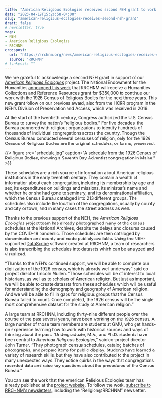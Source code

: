 ```yaml
---
title: "American Religious Ecologies receives second NEH grant to work with 1926 Census of Religious Bodies"
date: "2023-04-19T15:26:58-04:00"
slug: "american-religious-ecologies-receives-second-neh-grant"
draft: false
# newsletter: true
tags:
- NEH
- American Religious Ecologies
- RRCHNM
crosspost: 
  url: "https://rrchnm.org/news/american-religious-ecologies-receives-second-neh-grant-to-work-with-1926-census-of-religious-bodies/"
  source: "RRCHNM"
# linkpost: ""
---
```


We are grateful to acknowledge a second NEH grant in support of our [_American Religious Ecologies_](https://religiousecologies.org/) project. The National Endowment for the Humanities [announced this week](https://www.neh.gov/news/neh-announces-3563-million-258-humanities-projects-nationwide) that RRCHNM will receive a Humanities Collections and Reference Resources grant for $350,000 to continue our work with the 1926 Census of Religious Bodies for the next three years. This new grant follow on our previous award, also from the HCRR program in the NEH’s Division of Preservation and Access, which was received in 2019.

At the start of the twentieth century, Congress authorized the U.S. Census Bureau to survey the nation’s “religious bodies.” For five decades, the Bureau partnered with religious organizations to identify hundreds of thousands of individual congregations across the country. Though the Census Bureau conducted several censuses of religion, only for the 1926 Census of Religious Bodies are the original schedules, or forms, preserved.

{{< figure src="schedule.jpg" caption="A schedule from the 1926 Census of Religious Bodies, showing a Seventh Day Adventist congregation in Maine." >}}

These schedules are a rich source of information about American religious institutions in the early twentieth century. They contain a wealth of information about each congregation, including its membership by age and sex, its expenditures on buildings and missions, its minister’s name and whether he or she had gone to seminary, and its denominational affiliation, which the Census Bureau cataloged into 213 different groups. The schedules also include the location of the congregations, usually by county and city or town, and in many cases the street address as well.

Thanks to the previous support of the NEH, the _American Religious Ecologies_ project team has already photographed many of the census schedules at the National Archives, despite the delays and closures caused by the COVID-19 pandemic. Those schedules are then cataloged by denomination and county and made publicly available. Using the NEH-supported [DataScribe](https://datascribe.tech/) software created at RRCHNM, a team of researchers is also transcribing the schedules into datasets which can be analyzed and visualized.

“Thanks to the NEH’s continued support, we will be able to complete our digitization of the 1926 census, which is already well underway” said co-project director Lincoln Mullen. “Those schedules will be of interest to local historians, as well as to scholars of American religion. But just as important, we will be able to create datasets from these schedules which will be useful for understanding the demography and geography of American religion. And we will be able to fill in gaps for religious groups that the Census Bureau failed to count. Once completed, the 1926 census will be the single most comprehensive dataset for the study of American religion.”

A large team at RRCHNM, including thirty-nine different people over the course of the past several years, have been working on the 1926 census. A large number of those team members are students at GMU, who get hands-on experience learning how to work with historical sources and ways of thinking about the past. “Undergraduate, M.A., and Ph.D. students have been central to _American Religious Ecologies_,” said co-project director John Turner. “They photograph census schedules, catalog batches of photographs, and prepare items for public display. Students have learned a variety of research skills, but they have also contributed to the project in many unexpected ways. They notice quirks in the ways that congregations recorded data and raise key questions about the procedures of the Census Bureau.”

You can see the work that the American Religious Ecologies team has already published at the [project website](http://religiousecologies.org/). To follow the work, [subscribe to RRCHNM's newsletters](https://airtable.com/shr4EDv3YKjl3NdZD), including the “Religion@RRCHNM” newsletter.


